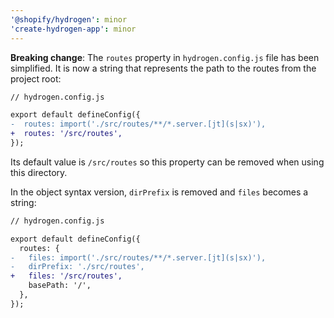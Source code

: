 ```yaml
---
'@shopify/hydrogen': minor
'create-hydrogen-app': minor
---
```


**Breaking change**: The `routes` property in `hydrogen.config.js` file has been simplified. It is now a string that represents the path to the routes from the project root:

```diff
// hydrogen.config.js

export default defineConfig({
-  routes: import('./src/routes/**/*.server.[jt](s|sx)'),
+  routes: '/src/routes',
});
```

Its default value is `/src/routes` so this property can be removed when using this directory.

In the object syntax version, `dirPrefix` is removed and `files` becomes a string:

```diff
// hydrogen.config.js

export default defineConfig({
  routes: {
-   files: import('./src/routes/**/*.server.[jt](s|sx)'),
-   dirPrefix: './src/routes',
+   files: '/src/routes',
    basePath: '/',
  },
});
```
